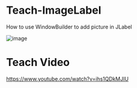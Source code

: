 # Teach-ImageLabel
How to use WindowBuilder to add picture in JLabel

![image](https://github.com/kchen-tw/Teach-ImageLabel/assets/6692339/ece349a6-0e3e-4aa8-9090-d42a383fbc2e)


# Teach Video
https://www.youtube.com/watch?v=ihs1QDkMJIU
